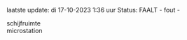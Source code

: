 laatste update: 
di 17-10-2023  1:36   uur 
Status: FAALT - fout - 
<div class="service R">schijfruimte</div><div class="service R">microstation</div>